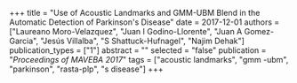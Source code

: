 +++
title = "Use of Acoustic Landmarks and GMM-UBM Blend in the Automatic Detection of Parkinson's Disease"
date = 2017-12-01
authors = ["Laureano Moro-Velazquez", "Juan I Godino-Llorente", "Juan A Gomez-Garcia", "Jesús Villalba", "S Shattuck-Hufnagel", "Najim Dehak"]
publication_types = ["1"]
abstract = ""
selected = "false"
publication = "*Proceedings of MAVEBA 2017*"
tags = ["acoustic landmarks", "gmm -ubm", "parkinson", "rasta-plp", "s disease"]
+++

